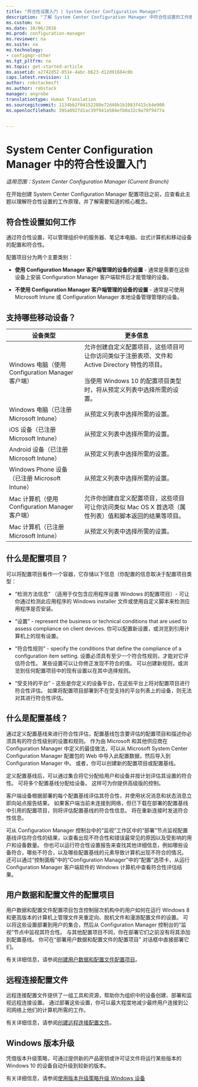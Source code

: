 ```yaml
---
title: "符合性设置入门 | System Center Configuration Manager"
description: "了解 System Center Configuration Manager 中符合性设置的工作原理。 此外，还可以了解需要知道的核心概念。"
ms.custom: na
ms.date: 10/06/2016
ms.prod: configuration-manager
ms.reviewer: na
ms.suite: na
ms.technology:
- configmgr-other
ms.tgt_pltfrm: na
ms.topic: get-started-article
ms.assetid: a2742d52-851e-4abc-b623-d12d91684c0b
caps.latest.revision: 11
author: robstackmsft
ms.author: robstack
manager: angrobe
translationtype: Human Translation
ms.sourcegitcommit: 1134bb2f04152288e72d40b1b1083f415cb4e900
ms.openlocfilehash: 395a0927d1ac39f941a504efb0a32c9a70f9477a


---
```

# <a name="get-started-with-compliance-settings-in-system-center-configuration-manager"></a>System Center Configuration Manager 中的符合性设置入门

*适用范围：System Center Configuration Manager (Current Branch)*

在开始创建 System Center Configuration Manager 配置项目之前，应查看此主题以理解符合性设置的工作原理，并了解需要知道的核心概念。  

## <a name="how-compliance-settings-works"></a>符合性设置如何工作  
 通过符合性设置，可以管理组织中的服务器、笔记本电脑、台式计算机和移动设备的配置和符合性。  

 配置项目分为两个主要类别：  

-   **使用 Configuration Manager 客户端管理的设备的设置** - 通常是需要在这些设备上安装 Configuration Manager 客户端软件后才能管理的设备。  

-   **不使用 Configuration Manager 客户端管理的设备的设置** - 通常是可使用 Microsoft Intune 或 Configuration Manager 本地设备管理管理的设备。  

## <a name="what-devices-are-supported"></a>支持哪些移动设备？  


|设备类型|更多信息|  
|------------|----------------------|  
|Windows 电脑（使用 Configuration Manager 客户端）|允许创建自定义配置项目，这些项目可让你访问类似于注册表项、文件和 Active Directory 特性的项目。<br /><br /> 当使用 Windows 10 的配置项目类型时，将从预定义列表中选择所需的设置。|  
|Windows 电脑（已注册 Microsoft Intune）|从预定义列表中选择所需的设置。|  
|iOS 设备（已注册 Microsoft Intune）|从预定义列表中选择所需的设置。|  
|Android 设备（已注册 Microsoft Intune）|从预定义列表中选择所需的设置。|  
|Windows Phone 设备（已注册 Microsoft Intune）|从预定义列表中选择所需的设置。|  
|Mac 计算机（使用 Configuration Manager 客户端）|允许你创建自定义配置项目，这些项目可让你访问类似 Mac OS X 首选项（属性列表）值和脚本返回的结果等项目。|  
|Mac 计算机（已注册 Microsoft Intune）|从预定义列表中选择所需的设置。|  

## <a name="what-is-a-configuration-item"></a>什么是配置项目？  
 可以将配置项目看作一个容器，它存储以下信息（你配置的信息取决于配置项目类型：  

-   “检测方法信息” （适用于仅包含应用程序设置 Windows 的配置项目）- 可让你通过检测此应用程序的 Windows installer 文件或使用自定义脚本来检测应用程序是否安装。  

-   “设置” -  represent the business or technical conditions that are used to assess compliance on client devices. 你可以配置新设置，或浏览到引用计算机上的现有设置。  

-   “符合性规则” -  specify the conditions that define the compliance of a configuration item setting. 设置必须具有至少一个符合性规则，才能对它评估符合性。 某些设置可以让你修正发现不符合的值。 可以创建新规则，或浏览到任何配置项目中的现有设置以在其中选择规则。  

-   “受支持的平台” - 这些是你定义的设备平台，在这些平台上将对配置项目进行符合性评估。 如果将配置项目部署到不在受支持的平台列表上的设备，则无法对其进行符合性评估。  

## <a name="what-is-a-configuration-baseline"></a>什么是配置基线？  
 通过定义配置基线来进行符合性评估，配置基线包含要评估的配置项目和描述你必须具有的符合性级别的设置和规则。 作为由 Microsoft 和其他供应商在 Configuration Manager 中定义的最佳做法，可以从 Microsoft System Center Configuration Manager 配置包的 Web 中导入此配置数据，然后导入到 Configuration Manager 中。 或者，你可以创建新的配置项目或配置基线。  

 定义配置基线后，可以通过集合将它分配给用户和设备并按计划评估其设置的符合性。 可将多个配置基线分配给设备。 这样可为你提供高级版的控制。  

 客户端设备根据部署的每个配置基线评估其符合性，并使用状况消息和状态消息立即向站点报告结果。 如果客户端当前未连接到网络，但已下载在部署的配置基线中引用的配置项目，则将评估配置基线的符合性信息。 将在重新连接时发送符合性信息。  

 可从 Configuration Manager 控制台中的“监视”工作区中的“部署”节点监视配置基线评估符合性的结果，以查看出现不符合性和错误最常见的原因以及受影响的用户和设备数量。 你也可以运行符合性设置报告来查找其他详细信息，例如哪些设备符合，哪些不符合，以及哪些配置基线的元素导致计算机出现不符合的情况。 还可以通过“控制面板”中的“Configuration Manager”中的“配置”选项卡，从运行 Configuration Manager 客户端软件的 Windows 计算机中查看符合性评估结果。  

## <a name="user-data-and-profiles-configuration-items"></a>用户数据和配置文件的配置项目  
 用户数据和配置文件配置项目包含控制层次机构中的用户如何在运行 Windows 8 和更高版本的计算机上管理文件夹重定向、脱机文件和漫游配置文件的设置。 可以将这些设置部署到用户的集合，然后从 Configuration Manager 控制台的“监视”节点中监视其符合性。 与其他配置项目不同，你在部署它们之前没有将其添加到配置基线。 你可在“部署用户数据和配置文件的配置项目”  对话框中直接部署它们。  

 有关详细信息，请参阅[创建用户数据和配置文件配置项目](/sccm/compliance/deploy-use/create-user-data-and-profiles-configuration-items)。  

## <a name="remote-connection-profiles"></a>远程连接配置文件  
 远程连接配置文件提供了一组工具和资源，帮助你为组织中的设备创建、部署和监视远程连接设置。 通过部署这些设置，你可以最大程度地减少最终用户连接到公司网络上他们的计算机所需的工作。  

有关详细信息，请参阅[创建远程连接配置文件](/sccm/compliance/deploy-use/create-remote-connection-profiles)。  

## <a name="windows-edition-upgrade"></a>Windows 版本升级
凭借版本升级策略，可通过提供新的产品密钥或许可证文件将运行某些版本的 Windows 10 的设备自动升级到较新的版本。

有关详细信息，请参阅[使用版本升级策略升级 Windows 设备](/sccm/compliance/deploy-use/upgrade-windows-version)



<!--HONumber=Nov16_HO1-->


